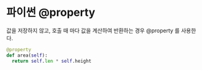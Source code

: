 # 파이썬 @property

값을 저장하지 않고, 호출 때 마다 값을 계산하여 반환하는 경우 @property 를 사용한다.

```python
@property
def area(self):
  return self.len * self.height

```
